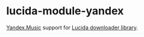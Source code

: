 # lucida-module-yandex

[Yandex.Music](https://music.yandex.ru) support for [Lucida downloader library](https://git.gay/lucida/lucida).
